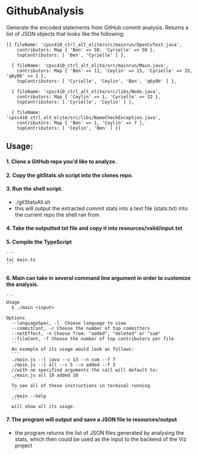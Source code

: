 # GithubAnalysis
Generate the encoded statements from GitHub commit analysis. Returns a list of JSON objects that looks like the following:

```
[{ fileName: 'cpsc410_ctrl_alt_elite/src/mainrun/OpenCvTest.java',
    contributors: Map { 'Ben' => 50, 'Cyrielle' => 50 },
    topContributors: [ 'Ben', 'Cyrielle' ] },
    
  { fileName: 'cpsc410_ctrl_alt_elite/src/mainrun/Main.java',
    contributors: Map { 'Ben' => 11, 'Ceylin' => 15, 'Cyrielle' => 33, 'q6y0b' => 1 },
    topContributors: [ 'Cyrielle', 'Ceylin', 'Ben', 'q6y0b' ] },
    
  { fileName: 'cpsc410_ctrl_alt_elite/src/libs/Node.java',
    contributors: Map { 'Ceylin' => 1, 'Cyrielle' => 22 },
    topContributors: [ 'Cyrielle', 'Ceylin' ] },
    
  { fileName: 'cpsc410_ctrl_alt_elite/src/libs/NameCheckException.java',
    contributors: Map { 'Ben' => 1, 'Ceylin' => 7 },
    topContributors: [ 'Ceylin', 'Ben' ] }]
```


## Usage:

#### 1. Clone a GitHub repo you'd like to analyze.
#### 2. Copy the gitStats.sh script into the clones repo.
#### 3. Run the shell script.
- ./gitStatsAll.sh <name of output txt>
- this will output the extracted commit stats into a text file (stats.txt) into the current repo the shell ran from
#### 4. Take the outputted txt file and copy it into resources/valid/input.txt
#### 5. Compile the TypeScript
    ```
    tsc main.ts
    ```
#### 6. Main can take in several command line argument in order to customize the analysis. 
    ```
    Usage
	  $ ./main <input>

	Options
	  --languageSpec, -l  Choose language to view
	  --commitCont, -c Choose the number of top committers
	  --netEffect, -n Choose from: "added", "deleted" or "sum"
	  --fileCont, -f Choose the number of top contributors per file
      ```
      An example of its usage would look as follows:
      ```
      ./main.js --l java --c 13 --n sum --f 7
      ./main.js --l all --c 5 --n added --f 3
      //with no specified arguments the call will default to:
      ./main.js all 10 added 10
      ```
      To see all of these instructions in terminal running
      ```
      ./main --help
      ```
      will show all its usage.
      
#### 7. The program will output and save a JSON file to resources/output
- the program returns the list of JSON files generated by analysing the stats, which then could be used as the input to the backend of the Viz project
